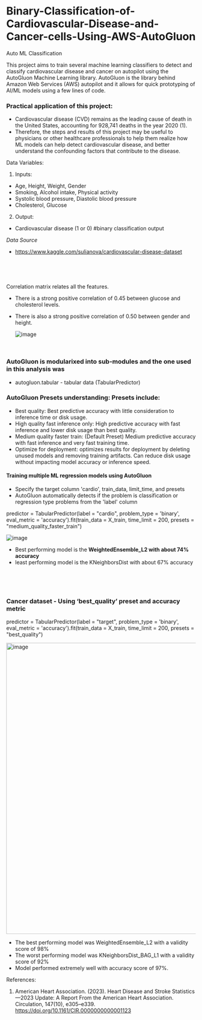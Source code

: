 # Binary-Classification-of-Cardiovascular-Disease-and-Cancer-cells-Using-AWS-AutoGluon
Auto ML Classification


This project aims to train several machine learning classifiers to detect and classify cardiovascular disease and cancer on autopilot using the AutoGluon Machine Learning library.
AutoGluon is the library behind Amazon Web Services (AWS) autopilot and it allows for quick prototyping of AI/ML models using a few lines of code.

### Practical application of this project:
- Cardiovascular disease (CVD) remains as the leading cause of death in the United States, accounting for 928,741 deaths in the year 2020 (1).
- Therefore, the steps and results of this project may be useful to physicians or other healthcare professionals to help them realize how ML models can help detect cardiovascular disease, and better understand the confounding factors that contribute to the disease.

Data Variables:
1. Inputs:
* Age, Height, Weight, Gender
* Smoking, Alcohol intake, Physical activity
* Systolic blood pressure, Diastolic blood pressure
* Cholesterol, Glucose

2. Output:
* Cardiovascular disease (1 or 0) #binary classification output

*Data Source*
- https://www.kaggle.com/sulianova/cardiovascular-disease-dataset

<p>&nbsp;</p>
<p>&nbsp;</p>

Correlation matrix relates all the features.
- There is a strong positive correlation of 0.45 between glucose and cholesterol levels.
- There is also a strong positive correlation of 0.50 between gender and height.

  ![image](https://github.com/IkChristine/Binary-Classification-of-Cardiovascular-Disease-and-Cancer-Using-AWS-AutoGluon/assets/104997783/e66d7948-9d30-466a-80cf-77030a104c49)


<p>&nbsp;</p>

### AutoGluon is modularixed into sub-modules and the one used in this analysis was 
- autogluon.tabular - tabular data (TabularPredictor)
  
### AutoGluon Presets understanding: Presets include:
- Best quality: Best predictive accuracy with little consideration to inference time or disk usage.
- High quality fast inference only: High predictive accuracy with fast inference and lower disk usage than best quality. 
- Medium quality faster train: (Default Preset) Medium predictive accuracy with fast inference and very fast training time.
- Optimize for deployment: optimizes results for deployment by deleting unused models and removing training artifacts. Can reduce disk usage without impacting model accuracy or inference speed.


#### Training multiple ML regression models using AutoGluon
- Specify the target column 'cardio', train_data, limit_time, and presets 
- AutoGluon automatically detects if the problem is classification or regression type problems from the 'label' column

predictor = TabularPredictor(label = "cardio", problem_type = 'binary', eval_metric = 'accuracy').fit(train_data = X_train, time_limit = 200, presets = "medium_quality_faster_train")


![image](https://github.com/IkChristine/Binary-Classification-of-Cardiovascular-Disease-and-Cancer-Using-AWS-AutoGluon/assets/104997783/52e15814-d0a5-4e28-96fb-63679da58415)

- Best performing model is the **WeightedEnsemble_L2 with about 74% accuracy**
- least performing model is the  KNeighborsDist with about 67% accuracy


<p>&nbsp;</p>

<p>&nbsp;</p>

### **Cancer dataset** -  Using ‘best_quality’ preset and accuracy metric

predictor = TabularPredictor(label = "target", problem_type = 'binary', eval_metric = 'accuracy').fit(train_data = X_train, time_limit = 200, presets = "best_quality")


<img width="775" alt="image" src="https://github.com/IkChristine/Binary-Classification-of-Cardiovascular-Disease-and-Cancer-Using-AWS-AutoGluon/assets/104997783/3a9578e5-7a23-4201-ad0c-4f176c7a34d2">


- The best performing model was WeightedEnsemble_L2 with a validity score of 98%
- The worst performing model was KNeighborsDist_BAG_L1 with a validity score of 92%
- Model performed extremely well with accuracy score of 97%.


References: 
1. American Heart Association. (2023). Heart Disease and Stroke Statistics—2023 Update: A Report From the American Heart Association. Circulation, 147(10), e305–e339. https://doi.org/10.1161/CIR.0000000000001123 
